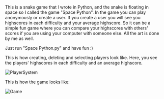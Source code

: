 This is a snake game that I wrote in Python, and the snake is floating in space so I called the game "Space Python". In the game you can play anonymously or create a user. If you create a user you will see you highscores in each difficulty and your average highscore. So it can be a simple fun game where you can compare your highscores with others' scores if you are using your computer with someone else. All the art is done by me as well.

Just run "Space Python.py" and have fun :)

This is how creating, deleting and selecting players look like. Here, you see the players' highscores in each difficulty and an average highscore.

![PlayerSystem](https://github.com/ugurozdemir97/Snake-Game/assets/64408736/da0bcb61-d8ad-47cf-a967-2e47d2b3c03d)

This is how the game looks like:

![Game](https://github.com/ugurozdemir97/Snake-Game/assets/64408736/32270f57-d0db-4217-a8e6-e4c1a161fa47)
